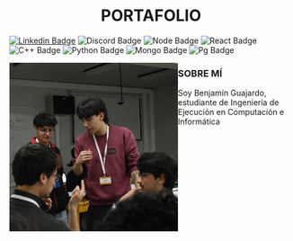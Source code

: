 <!-- Welcome -->
<h1  align="center">PORTAFOLIO </h1>

  <!-- Profile Picture -->
[![Linkedin Badge](https://img.shields.io/badge/LinkedIn-0077B5?style=for-the-badge&logo=linkedin&logoColor=white)](https://www.linkedin.com/in/benjam%C3%ADn-guajardo-herrera-76a592252/)
![Discord Badge](https://img.shields.io/badge/aghbenjamin-7289DA?style=for-the-badge&logo=discord&logoColor=white)
![Node Badge](https://img.shields.io/badge/Node.js-43853D?style=for-the-badge&logo=node.js&logoColor=white)
![React Badge](https://img.shields.io/badge/React-20232A?style=for-the-badge&logo=react&logoColor=61DAFB)
![C++ Badge](https://img.shields.io/badge/C%2B%2B-00599C?style=for-the-badge&logo=c%2B%2B&logoColor=white)
![Python Badge](https://img.shields.io/badge/Python-14354C?style=for-the-badge&logo=python&logoColor=white)
![Mongo Badge](https://img.shields.io/badge/MongoDB-4EA94B?style=for-the-badge&logo=mongodb&logoColor=white)
![Pg Badge](https://img.shields.io/badge/PgSQL-316192?style=for-the-badge&logo=postgresql&logoColor=white)



<img align="left" height="300" src="https://github.com/BenjaminAGH/BenjaminAGH/blob/main/DSC_0382.JPG"/>
<h3><b>SOBRE MÍ</b></h3>
Soy Benjamín Guajardo, estudiante de Ingeniería de Ejecución en Computación e Informática
